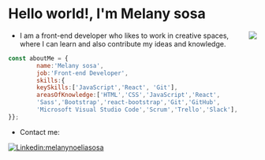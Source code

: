 <h1> Hello world!, I'm Melany sosa </h2> 

<img align='right' src="https://user-images.githubusercontent.com/82476871/158257571-00e4c4a3-7f16-466d-9bcd-10b712ab63b6.jpg" >
  
- <p>I am a front-end developer who likes to work in creative spaces, where I can learn and also contribute my ideas and knowledge.</p>

```javascript
const aboutMe = {
        name:'Melany sosa',
        job:'Front-end Developer',
        skills:{
        keySkills:['JavaScript','React', 'Git'],
        areasOfKnowledge:['HTML','CSS','JavaScript','React',
        'Sass','Bootstrap','react-bootstrap','Git','GitHub',
        'Microsoft Visual Studio Code','Scrum','Trello','Slack'],
}};
```


- <p>Contact me: </p>
  
[![Linkedin:melanynoeliasosa](https://img.shields.io/badge/-melanynoeliasosa-blue?style=flat-square&logo=Linkedin&logoColor=white&link=https://www.linkedin.com/in/melanynoeliasosa/)](https://www.linkedin.com/in/melanynoeliasosa/)
